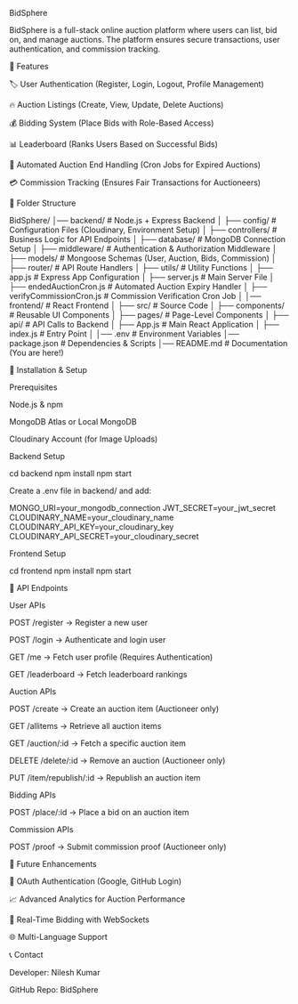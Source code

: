 BidSphere

BidSphere is a full-stack online auction platform where users can list, bid on, and manage auctions. The platform ensures secure transactions, user authentication, and commission tracking.

🌟 Features

🏷️ User Authentication (Register, Login, Logout, Profile Management)

🔥 Auction Listings (Create, View, Update, Delete Auctions)

💰 Bidding System (Place Bids with Role-Based Access)

📊 Leaderboard (Ranks Users Based on Successful Bids)

🔄 Automated Auction End Handling (Cron Jobs for Expired Auctions)

💳 Commission Tracking (Ensures Fair Transactions for Auctioneers)

📂 Folder Structure

BidSphere/
│── backend/               # Node.js + Express Backend
│   ├── config/            # Configuration Files (Cloudinary, Environment Setup)
│   ├── controllers/       # Business Logic for API Endpoints
│   ├── database/          # MongoDB Connection Setup
│   ├── middleware/        # Authentication & Authorization Middleware
│   ├── models/            # Mongoose Schemas (User, Auction, Bids, Commission)
│   ├── router/            # API Route Handlers
│   ├── utils/             # Utility Functions
│   ├── app.js             # Express App Configuration
│   ├── server.js          # Main Server File
│   ├── endedAuctionCron.js # Automated Auction Expiry Handler
│   ├── verifyCommissionCron.js # Commission Verification Cron Job
│
│── frontend/              # React Frontend
│   ├── src/               # Source Code
│   ├── components/        # Reusable UI Components
│   ├── pages/             # Page-Level Components
│   ├── api/               # API Calls to Backend
│   ├── App.js             # Main React Application
│   ├── index.js           # Entry Point
│
│── .env                   # Environment Variables
│── package.json           # Dependencies & Scripts
│── README.md              # Documentation (You are here!)

🚀 Installation & Setup

Prerequisites

Node.js & npm

MongoDB Atlas or Local MongoDB

Cloudinary Account (for Image Uploads)

Backend Setup

cd backend
npm install
npm start

Create a .env file in backend/ and add:

MONGO_URI=your_mongodb_connection
JWT_SECRET=your_jwt_secret
CLOUDINARY_NAME=your_cloudinary_name
CLOUDINARY_API_KEY=your_cloudinary_key
CLOUDINARY_API_SECRET=your_cloudinary_secret

Frontend Setup

cd frontend
npm install
npm start

📌 API Endpoints

User APIs

POST /register → Register a new user

POST /login → Authenticate and login user

GET /me → Fetch user profile (Requires Authentication)

GET /leaderboard → Fetch leaderboard rankings

Auction APIs

POST /create → Create an auction item (Auctioneer only)

GET /allitems → Retrieve all auction items

GET /auction/:id → Fetch a specific auction item

DELETE /delete/:id → Remove an auction (Auctioneer only)

PUT /item/republish/:id → Republish an auction item

Bidding APIs

POST /place/:id → Place a bid on an auction item

Commission APIs

POST /proof → Submit commission proof (Auctioneer only)

🎯 Future Enhancements

🔐 OAuth Authentication (Google, GitHub Login)

📈 Advanced Analytics for Auction Performance

📜 Real-Time Bidding with WebSockets

🌐 Multi-Language Support

📞 Contact

Developer: Nilesh Kumar

GitHub Repo: BidSphere
